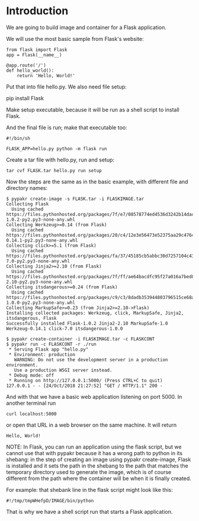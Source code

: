 # Introduction

We are going to build image and container for a Flask application.

We will use the most basic sample from Flask's website:

```
from flask import Flask
app = Flask(__name__)

@app.route('/')
def hello_world():
    return 'Hello, World!'
```

Put that into file hello.py. We also need file setup:

pip install Flask

Make setup executable, because it will be run as a shell script to install
Flask.

And the final file is run; make that executable too:

```
#!/bin/sh

FLASK_APP=hello.py python -m flask run
```

Create a tar file with hello.py, run and setup:

    tar cvf FLASK.tar hello.py run setup

Now the steps are the same as in the basic example, with different file
and directory names:

```
$ pypakr create-image -s FLASK.tar -i FLASKIMAGE.tar
Collecting Flask
  Using cached https://files.pythonhosted.org/packages/7f/e7/08578774ed4536d3242b14dacb4696386634607af824ea997202cd0edb4b/Flask-1.0.2-py2.py3-none-any.whl
Collecting Werkzeug>=0.14 (from Flask)
  Using cached https://files.pythonhosted.org/packages/20/c4/12e3e56473e52375aa29c4764e70d1b8f3efa6682bef8d0aae04fe335243/Werkzeug-0.14.1-py2.py3-none-any.whl
Collecting click>=5.1 (from Flask)
  Using cached https://files.pythonhosted.org/packages/fa/37/45185cb5abbc30d7257104c434fe0b07e5a195a6847506c074527aa599ec/Click-7.0-py2.py3-none-any.whl
Collecting Jinja2>=2.10 (from Flask)
  Using cached https://files.pythonhosted.org/packages/7f/ff/ae64bacdfc95f27a016a7bed8e8686763ba4d277a78ca76f32659220a731/Jinja2-2.10-py2.py3-none-any.whl
Collecting itsdangerous>=0.24 (from Flask)
  Using cached https://files.pythonhosted.org/packages/c9/c3/8dadb353944803796515ce68ad3944e6e7acc934f5036c40829cb96e64a1/ItsDangerous-1.0.0-py2.py3-none-any.whl
Collecting MarkupSafe>=0.23 (from Jinja2>=2.10->Flask)
Installing collected packages: Werkzeug, click, MarkupSafe, Jinja2, itsdangerous, Flask
Successfully installed Flask-1.0.2 Jinja2-2.10 MarkupSafe-1.0 Werkzeug-0.14.1 click-7.0 itsdangerous-1.0.0

$ pypakr create-container -i FLASKIMAGE.tar -c FLASKCONT
$ pypakr run -c FLASKCONT -r ./run
 * Serving Flask app "hello.py"
 * Environment: production
   WARNING: Do not use the development server in a production environment.
   Use a production WSGI server instead.
 * Debug mode: off
 * Running on http://127.0.0.1:5000/ (Press CTRL+C to quit)
127.0.0.1 - - [24/Oct/2018 21:27:52] "GET / HTTP/1.1" 200 -
```

And with that we have a basic web application listening on port 5000. In
another terminal run

    curl localhost:5000

or open that URL in a web browser on the same machine. It will return

    Hello, World!

NOTE: In Flask, you can run an application using the flask script, but we cannot
use that with pypakr because it has a wrong path to python in its shebang: in
the step of creating an image using pypakr create-image, Flask is installed and
it sets the path in the shebang to the path that matches the temporary directory
used to generate the image, which is of course different from the path where
the container will be when it is finally created.

For example: that shebank line in the flask script might look like this:

    #!/tmp/tmpWHefpD/IMAGE/bin/python

That is why we have a shell script run that starts a Flask application.
